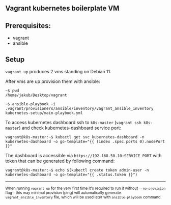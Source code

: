 Vagrant kubernetes boilerplate VM
---

Prerequisites:
---
- vagrant
- ansible

Setup
---
`vagrant up` produces 2 vms standing on Debian 11.

After vms are up provision them with ansible:

```console
~$ pwd
/home/jakub/Desktop/vagrant

~$ ansible-playbook -i .vagrant/provisioners/ansible/inventory/vagrant_ansible_inventory kubernetes-setup/main-playbook.yml
```

To access kubernetes dashboard ssh to `k8s-master` (`vagrant ssh k8s-master`) and check kubernetes-dashboard service port:

```console
vagrant@k8s-master:~$ kubectl get svc kubernetes-dashboard -n kubernetes-dashboard -o go-template="{{ (index .spec.ports 0).nodePort }}"
```

The dashboard is accessible via `https://192.168.50.10:SERVICE_PORT` with token that can be generated by following command:

```console
vagrant@k8s-master:~$ echo $(kubectl create token admin-user -n kubernetes-dashboard -o go-template="{{ .status.token }}")
```


---
<sup>When running `vagrant up` for the very first time it's required to run it without `--no-provision` flag - this way minimal provision (ping) will automatically generate `vagrant_ansible_inventory` file, which will be used later with `ansible-playbook` command.</sup>
